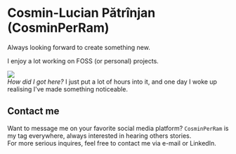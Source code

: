 # Cosmin-Lucian Pătrînjan (CosminPerRam)

Always looking forward to create something new.

I enjoy a lot working on FOSS (or personal) projects.  

<img src="https://github-readme-stats.vercel.app/api?username=cosminperram&theme=dark&show_icons=true&hide_rank=true&hide_title=true"></img>  
*How did I got here?* I just put a lot of hours into it, and one day I woke up realising I've made something noticeable.

## Contact me
Want to message me on your favorite social media platform? `CosminPerRam` is my tag everywhere, always interested in hearing others stories.  
For more serious inquires, feel free to contact me via e-mail or LinkedIn.
